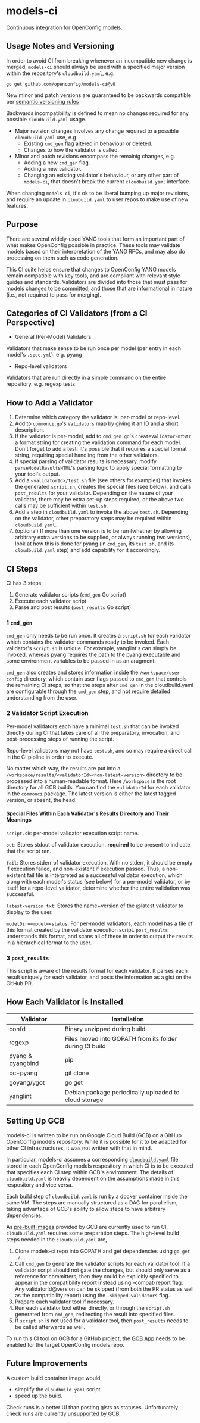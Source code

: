 # models-ci

Continuous integration for OpenConfig models.

## Usage Notes and Versioning

In order to avoid CI from breaking whenever an incompatible new change is
merged, `models-ci` should always be used with a specified major version within
the repository's `cloudbuild.yaml`, e.g.

`go get github.com/openconfig/models-ci@v0`

New minor and patch versions are guaranteed to be backwards compatible per
[semantic versioning rules](https://semver.org/)

Backwards incompatibility is defined to mean no changes required for any
possible `cloudbuild.yaml` usage.

-   Major revision changes involves any change required to a possible
    `cloudbuild.yaml` use, e.g.
    -   Existing `cmd_gen` flag altered in behaviour or deleted.
    -   Changes to how the validator is called.
-   Minor and patch revisions encompass the remainig changes, e.g.
    -   Adding a new `cmd_gen` flag.
    -   Adding a new validator.
    -   Changing an existing validator's behaviour, or any other part of
        `models-ci`, that doesn't break the current `cloudbuild.yaml` interface.

When changing `models-ci`, it's ok to be liberal bumping up major revisions, and
require an update in `cloubuild.yaml` to user repos to make use of new features.

## Purpose

There are several widely-used YANG tools that form an important part of what
makes OpenConfig possible in practice. These tools may validate models based on
their interpretation of the YANG RFCs, and may also do processing on them such
as code generation.

This CI suite helps ensure that changes to OpenConfig YANG models remain
compatible with key tools, and are compliant with relevant style guides and
standards. Validators are divided into those that must pass for models changes
to be committed, and those that are informational in nature (i.e., not required
to pass for merging).

## Categories of CI Validators (from a CI Perspective)

-   General (Per-Model) Validators

Validators that make sense to be run once per model (per entry in each model's
`.spec.yml`). e.g. pyang

-   Repo-level validators

Validators that are run directly in a simple command on the entire repository.
e.g. regexp tests

## How to Add a Validator

1.  Determine which category the validator is: per-model or repo-level.
2.  Add to `commonci.go`'s `Validators` map by giving it an ID and a short
    description.
3.  If the validator is per-model, add to `cmd_gen.go`'s `createValidatorFmtStr`
    a format string for creating the validation command for each model. Don't
    forget to add a test. It's possible that it requires a special format
    string, requiring special handling from the other validators.
4.  If special parsing of validator results is necessary, modify
    `parseModelResultsHTML`'s parsing logic to apply special formatting to your
    tool's output.
5.  Add a `<validatorId>/test.sh` file (see others for examples) that invokes
    the generated `script.sh`, creates the special files (see below), and calls
    `post_results` for your validator. Depending on the nature of your
    validator, there may be extra set-up steps required, or the above two calls
    may be sufficient within `test.sh`.
6.  Add a step in `cloudbuild.yaml` to invoke the above `test.sh`. Depending on
    the validator, other preparatory steps may be required within
    `cloudbuild.yaml`.
7.  (optional) If more than one version is to be run (whether by allowing
    arbitrary extra versions to be supplied, or always running two versions),
    look at how this is done for pyang (in `cmd_gen`, its `test.sh`, and its
    `cloudbuild.yaml` step) and add capability for it accordingly.

## CI Steps

CI has 3 steps:

1.  Generate validator scripts (`cmd_gen` Go script)
2.  Execute each validator script
3.  Parse and post results (`post_results` Go script)

### 1 `cmd_gen`

`cmd_gen` only needs to be run once. It creates a `script.sh` for each validator
which contains the validator commands ready to be invoked. Each validator's
`script.sh` is unique. For example, yanglint's can simply be invoked, whereas
pyang requires the path to the pyang executable and some environment variables
to be passed in as an arugment.

`cmd_gen` also creates and stores information inside the
`/workspace/user-config` directory, which contain user flags passed to `cmd_gen`
that controls the remaining CI steps, so that the steps after `cmd_gen` in the
cloudbuild.yaml are configurable through the `cmd_gen` step, and not require
detailed understanding from the user.

### 2 Validator Script Execution

Per-model validators each have a minimal `test.sh` that can be invoked directly
during CI that takes care of all the preparatory, invocation, and
post-processing steps of running the script.

Repo-level validators may not have `test.sh`, and so may require a direct call
in the CI pipline in order to execute.

No matter which way, the results are put into a
`/workspace/results/<validatorId><non-latest-version>` directory to be processed
into a human-readable format. Here `/workspace` is the root directory for all
GCB builds. You can find the `validatorId` for each validator in the `commonci`
package. The latest version is either the latest tagged version, or absent, the
head.

#### Special Files Within Each Validator's Results Directory and Their Meanings

`script.sh`: per-model validator execution script name.

`out`: Stores stdout of validator execution. **required** to be present to
indicate that the script ran.

`fail`: Stores stderr of validator execution. With no stderr, it should be empty
if execution failed, and non-existent if execution passed. Thus, a non-existent
fail file is interpreted as a successful validator execution, which along with
each model's status (see below) for a per-model validator, or by itself for a
repo-level validator, determine whether the entire validation was successful.

`latest-version.txt`: Stores the name+version of the @latest validator to
display to the user.

`modelDir==model==status`: For per-model validators, each model has a file of
this format created by the validator execution script. `post_results`
understands this format, and scans all of these in order to output the results
in a hierarchical format to the user.

### 3 `post_results`

This script is aware of the results format for each validator. It parses each
result uniquely for each validator, and posts the information as a gist on the
GitHub PR.

## How Each Validator is Installed

Validator         | Installation
----------------- | -------------------------------------------------------
confd             | Binary unzipped during build
regexp            | Files moved into GOPATH from its folder during CI build
pyang & pyangbind | pip
oc-pyang          | git clone
goyang/ygot       | go get
yanglint          | Debian package periodically uploaded to cloud storage

## Setting Up GCB

models-ci is written to be run on Google Cloud Build (GCB) on a GitHub
OpenConfig models repository. While it is possible for it to be adapted for
other CI infrastructures, it was not written with that in mind.

In particular, models-ci assumes a corresponding
[`cloudbuild.yaml`](https://cloud.google.com/cloud-build/docs/automating-builds/run-builds-on-github#preparing_a_github_repository_with_source_files)
file stored in each OpenConfig models respository in which CI is to be executed
that specifies each CI step within GCB's environment. The details of
`cloudbuild.yaml` is heavily dependent on the assumptions made in this
respository and vice versa.

Each build step of `cloudbuild.yaml` is run by a docker container inside the
same VM. The steps are manually structured as a DAG for parallelism, taking
advantage of GCB's ability to allow steps to have arbitrary dependencies.

As [pre-built images](https://cloud.google.com/cloud-build/docs/cloud-builders)
provided by GCB are currently used to run CI, `cloudbuild.yaml` requires some
preparation steps. The high-level build steps needed in the `cloudbuild.yaml`
are,

1.  Clone models-ci repo into GOPATH and get dependencies using `go get ./...`.
2.  Call `cmd_gen` to generate the validator scripts for each validator tool. If
    a validator script should not gate the changes, but should only serve as a
    reference for committers, then they could be explicitly specified to appear
    in the compatibility report instead using -compat-report flag. Any
    validatorId@version can be skipped (from both the PR status as well as the
    compatibility report) using the `-skipped-validators` flag.
3.  Prepare each validator tool if necessary.
4.  Run each validator tool either directly, or through the `script.sh`
    generated from `cmd_gen`, redirecting the result into specified files.
5.  If `script.sh` is not used for a validator tool, then `post_results` needs
    to be called afterwards as well.

To run this CI tool on GCB for a GitHub project, the
[GCB App](https://github.com/marketplace/google-cloud-build) needs to be enabled
for the target OpenConfig models repo.

## Future Improvements

A custom build container image would,

-   simplify the `cloudbuild.yaml` script.
-   speed up the build.

Check runs is a better UI than posting gists as statuses. Unfortunately check
runs are currently
[unsupported by GCB](https://groups.google.com/g/google-cloud-dev/c/fON-kDlykLc).
